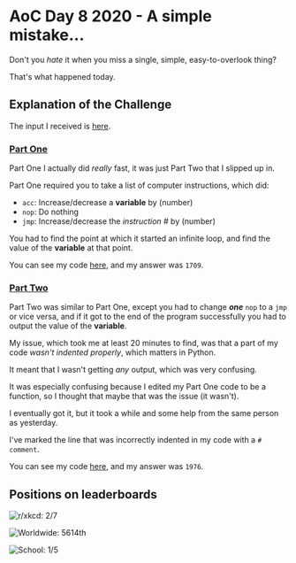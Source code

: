 # AoC Day 8 2020 - A simple mistake...
Don't you *hate* it when you miss a single, simple, easy-to-overlook thing?

That's what happened today.

## Explanation of the Challenge
The input I received is [here](https://github.com/TheXXOs/AdventOfCode/blob/main/My%20Solutions/2020/Day%208/input.txt).

### [Part One](https://adventofcode.com/2020/day/8)
Part One I actually did *really* fast, it was just Part Two that I slipped up in.

Part One required you to take a list of computer instructions, which did:
 - `acc`: Increase/decrease a **variable** by (number)
 - `nop`: Do nothing
 - `jmp`: Increase/decrease the *instruction #* by (number)

You had to find the point at which it started an infinite loop, and find the value of the **variable** at that point.

You can see my code [here](https://github.com/TheXXOs/AdventOfCode/blob/main/My%20Solutions/2020/Day%208/8a.py), and my answer was `1709`.

### [Part Two](https://adventofcode.com/2020/day/8#part2)
Part Two was similar to Part One, except you had to change ***one*** `nop` to a `jmp` or vice versa,
and if it got to the end of the program successfully you had to output the value of the **variable**.

My issue, which took me at least 20 minutes to find, was that a part of my code *wasn't indented properly*, which matters in Python.

It meant that I wasn't getting *any* output, which was very confusing.

It was especially confusing because I edited my Part One code to be a function, so I thought that maybe that was the issue (it wasn't).

I eventually got it, but it took a while and some help from the same person as yesterday.

I've marked the line that was incorrectly indented in my code with a `# comment`.

You can see my code [here](https://github.com/TheXXOs/AdventOfCode/blob/main/My%20Solutions/2020/Day%208/8b.py), and my answer was `1976`.

## Positions on leaderboards
![r/xkcd: 2/7](https://img.shields.io/badge/r%2Fxkcd%20discord%20leaderboard-2/7-green)

![Worldwide: 5614th](https://img.shields.io/badge/Worldwide%20leaderboard-5614-red)

![School: 1/5](https://img.shields.io/badge/School%20leaderboard-1/5-brightgreen)
